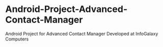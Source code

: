 # Android-Project-Advanced-Contact-Manager
Android Project for Advanced Contact Manager Developed at InfoGalaxy Computers
